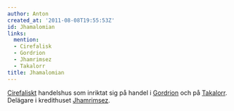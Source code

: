 ```yaml
---
author: Anton
created_at: '2011-08-08T19:55:53Z'
id: Jhamalomian
links:
  mention:
  - Cirefalisk
  - Gordrion
  - Jhamrimsez
  - Takalorr
title: Jhamalomian
---
```


[Cirefaliskt] handelshus som inriktat sig på handel i [Gordrion] och på [Takalorr]. Delägare i
kredithuset [Jhamrimsez].

  [Cirefaliskt]: Cirefalisk
  [Gordrion]: Gordrion
  [Takalorr]: Takalorr
  [Jhamrimsez]: Jhamrimsez

